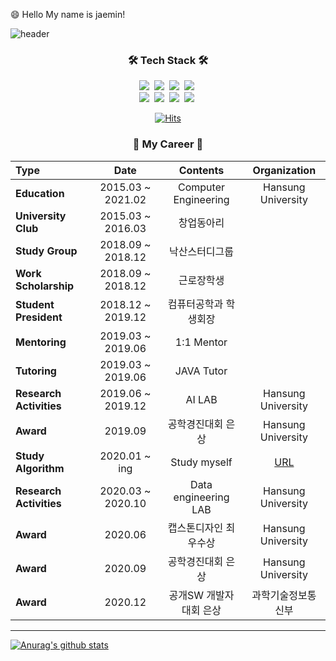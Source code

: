 😄 Hello My name is jaemin!

![header](https://capsule-render.vercel.app/api?type=slice&color=auto&height=150&section=header&text=YOONJAEMIN&fontSize=70&animation=twinkling)

<h3 align="center">🛠 Tech Stack 🛠</h3>

<p align="center"> 
  <img src="https://img.shields.io/badge/Java-007396?style=flat-square&logo=Java&logoColor=white"/></a>&nbsp 
  <img src="https://img.shields.io/badge/Python-3766AB?style=flat-square&logo=Python&logoColor=white"/></a>&nbsp 
  <img src="https://img.shields.io/badge/C-A8B9CC?style=flat-square&logo=C&logoColor=white"/></a>&nbsp 
  <img src="https://img.shields.io/badge/Javascript-ffb13b?style=flat-square&logo=javascript&logoColor=white"/></a>&nbsp 
  <br>
  <img src="https://img.shields.io/badge/Django-092E20?style=flat-square&logo=Django&logoColor=white"/></a>&nbsp 
  <img src="https://img.shields.io/badge/Mysql-E6B91E?style=flat-square&logo=MySql&logoColor=white"/></a>&nbsp 
  <img src="https://img.shields.io/badge/aws-333664?style=flat-square&logo=amazon-aws&logoColor=white"/></a>&nbsp
  <img src="https://img.shields.io/badge/css-1572B6?style=flat-square&logo=css3&logoColor=white"/></a>&nbsp 
</p>

<div align=center>

[![Hits](https://hits.seeyoufarm.com/api/count/incr/badge.svg?url=https%3A%2F%2Fgithub.com%2FJaeMinYooon&count_bg=%2379C83D&title_bg=%23555555&icon=&icon_color=%23E7E7E7&title=hits&edge_flat=false)](https://hits.seeyoufarm.com)

</div>


<h3 align="center">🌱 My Career 🌱</h3>           

| **Type** | **Date** | **Contents** | **Organization** |
|:------- | :-------: | :-------: | :-------: |
| **Education** | 2015.03 ~ 2021.02 | Computer Engineering | Hansung University |
| **University Club** | 2015.03 ~ 2016.03 | 창업동아리 |   |
| **Study Group** | 2018.09 ~ 2018.12 | 낙산스터디그룹 |   |
| **Work Scholarship** | 2018.09 ~ 2018.12 | 근로장학생 |   |
| **Student President** | 2018.12 ~ 2019.12 | 컴퓨터공학과 학생회장 |   |
| **Mentoring** | 2019.03 ~ 2019.06 | 1:1 Mentor |   |
| **Tutoring** | 2019.03 ~ 2019.06 | JAVA Tutor |   |
| **Research Activities** | 2019.06 ~ 2019.12 | AI LAB | Hansung University |
| **Award** | 2019.09 | 공학경진대회 은상 | Hansung University |
| **Study Algorithm** | 2020.01 ~ ing | Study myself | [URL](https://github.com/JaeMinYooon/algorithm) |
| **Research Activities** | 2020.03 ~ 2020.10 | Data engineering LAB | Hansung University |
| **Award** | 2020.06 | 캡스톤디자인 최우수상 | Hansung University |
| **Award** | 2020.09 | 공학경진대회 은상 | Hansung University |
| **Award** | 2020.12 | 공개SW 개발자대회 은상 | 과학기술정보통신부 |

-----

  [![Anurag's github stats](https://github-readme-stats.vercel.app/api?username=JaeMinYooon)](https://github.com/anuraghazra/github-readme-stats)



<!--
**JaeMinYooon/JaeMinYooon** is a ✨ _special_ ✨ repository because its `README.md` (this file) appears on your GitHub profile.

Here are some ideas to get you started:

- 🔭 I’m currently working on ...
- 🌱 I’m currently learning ...
- 👯 I’m looking to collaborate on ...
- 🤔 I’m looking for help with ...
- 💬 Ask me about ...
- 📫 How to reach me: ...
- 😄 Pronouns: ...
- ⚡ Fun fact: ...
-->
